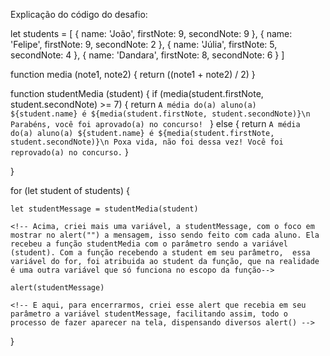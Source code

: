 Explicação do código do desafio:

<!-- Aqui nós temos uma variável no formato de array recebendo objetos, que são os alunos e suas respectivas notas -->
let students = [
    {
        name: 'João',
        firstNote: 9,
        secondNote: 9
    },
    {
        name: 'Felipe',
        firstNote: 9,
        secondNote: 2
    },
    {
        name: 'Júlia',
        firstNote: 5,
        secondNote: 4
    },
    {
        name: 'Dandara',
        firstNote: 8,
        secondNote: 6
    }
]

<!-- Logo abaixo, criei essa função chamada Média, que recebe como parâmetros a note1 e note2 (são duas variáveis, porém, essas variáveis serão/foram criadas no escopo da função) -->
function media (note1, note2) {
    <!-- Dentro da função, estamos retornando o cálculo da média ((note1 + note2) / ), todavia, são duas variáveis vazias até então, pois não estão recebendo nenhum valor até o momento -->
    return ((note1 + note2) / 2)
}

<!-- Novamente uma função foi criada, porém, essa função foi um pouco mais complexa para mim. Aqui criei a função studentMedia, focada em informar as informações do aluno, sua média e se ele foi aprovado ou não. (Aqui entre os parênteses, foi criada a variável student, que até então, está vazia) -->
function studentMedia (student) {
    if (media(student.firstNote, student.secondNote) >= 7) {
        <!-- Dentro da função, criei um fluxo da aplicação, uma estrutura condicional -->
        <!-- (Entre os parênteses do if, adicionei a função Média, criada anteriormente, porém, logo em seguida, precisei atribuir a ela os valores do note1 e note2, para que então ela retornasse a função e realizasse o cálculo solicitado) -->
        <!-- Se a média fosse igual ou maior que 7, a função studentMedia iria retornar a frase abaixo, parabenizando o aluno -->
        return `A média do(a) aluno(a) ${student.name} é ${media(student.firstNote, student.secondNote)}\n
        Parabéns, você foi aprovado(a) no concurso! `
        <!-- Mas calma lá, como que dentro do ${} está sendo atribuido student.objeto sendo que a variável craida dentro do escopo dessa função ainda está vazia? -->
    } else {
        <!-- Neste else, caso a média seja menor que 7, a mensagem abaixo reprovando o aluno seria exibida -->
        return `A média do(a) aluno(a) ${student.name} é ${media(student.firstNote, student.secondNote)}\n
        Poxa vida, não foi dessa vez! Você foi reprovado(a) no concurso.`
    }
     

}

<!-- E aqui temos uma estrutura de repetição, com o intuito de repetir todas as funções e "impressões" na tela para cada um dos estudantes do array -->
for (let student of students) {
   <!-- Com isso, criei uma variável chamada student e peguei ela de dentro da variável principal, students. Ou seja, a variável student estava pegando todos os objetos de dentro do array -->
    let studentMessage = studentMedia(student)

    <!-- Acima, criei mais uma variável, a studentMessage, com o foco em mostrar no alert("") a mensagem, isso sendo feito com cada aluno. Ela recebeu a função studentMedia com o parâmetro sendo a variável (student). Com a função recebendo a student em seu parâmetro,  essa variável do for, foi atribuida ao student da função, que na realidade é uma outra variável que só funciona no escopo da função-->
    
    alert(studentMessage)
    
    <!-- E aqui, para encerrarmos, criei esse alert que recebia em seu parâmetro a variável studentMessage, facilitando assim, todo o processo de fazer aparecer na tela, dispensando diversos alert() -->
     
}


